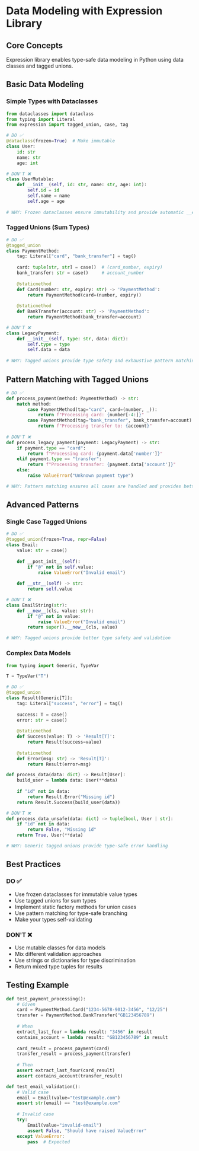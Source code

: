 # Data Modeling with Expression Library

## Core Concepts

Expression library enables type-safe data modeling in Python using data classes and tagged unions.

## Basic Data Modeling

### Simple Types with Dataclasses

```python
from dataclasses import dataclass
from typing import Literal
from expression import tagged_union, case, tag

# DO ✅
@dataclass(frozen=True)  # Make immutable
class User:
    id: str
    name: str
    age: int

# DON'T ❌
class UserMutable:
    def __init__(self, id: str, name: str, age: int):
        self.id = id
        self.name = name
        self.age = age
        
# WHY: Frozen dataclasses ensure immutability and provide automatic __eq__, __hash__, etc.
```

### Tagged Unions (Sum Types)

```python
# DO ✅
@tagged_union
class PaymentMethod:
    tag: Literal["card", "bank_transfer"] = tag()
    
    card: tuple[str, str] = case()  # (card_number, expiry)
    bank_transfer: str = case()     # account_number
    
    @staticmethod
    def Card(number: str, expiry: str) -> 'PaymentMethod':
        return PaymentMethod(card=(number, expiry))
    
    @staticmethod
    def BankTransfer(account: str) -> 'PaymentMethod':
        return PaymentMethod(bank_transfer=account)

# DON'T ❌
class LegacyPayment:
    def __init__(self, type: str, data: dict):
        self.type = type
        self.data = data
        
# WHY: Tagged unions provide type safety and exhaustive pattern matching
```

## Pattern Matching with Tagged Unions

```python
# DO ✅
def process_payment(method: PaymentMethod) -> str:
    match method:
        case PaymentMethod(tag="card", card=(number, _)):
            return f"Processing card: {number[-4:]}"
        case PaymentMethod(tag="bank_transfer", bank_transfer=account):
            return f"Processing transfer to: {account}"
            
# DON'T ❌
def process_legacy_payment(payment: LegacyPayment) -> str:
    if payment.type == "card":
        return f"Processing card: {payment.data['number']}"
    elif payment.type == "transfer":
        return f"Processing transfer: {payment.data['account']}"
    else:
        raise ValueError("Unknown payment type")

# WHY: Pattern matching ensures all cases are handled and provides better type inference
```

## Advanced Patterns

### Single Case Tagged Unions

```python
# DO ✅
@tagged_union(frozen=True, repr=False)
class Email:
    value: str = case()
    
    def __post_init__(self):
        if "@" not in self.value:
            raise ValueError("Invalid email")
            
    def __str__(self) -> str:
        return self.value

# DON'T ❌
class EmailString(str):
    def __new__(cls, value: str):
        if "@" not in value:
            raise ValueError("Invalid email")
        return super().__new__(cls, value)

# WHY: Tagged unions provide better type safety and validation
```

### Complex Data Models

```python
from typing import Generic, TypeVar

T = TypeVar("T")

# DO ✅
@tagged_union
class Result(Generic[T]):
    tag: Literal["success", "error"] = tag()
    
    success: T = case()
    error: str = case()
    
    @staticmethod
    def Success(value: T) -> 'Result[T]':
        return Result(success=value)
        
    @staticmethod
    def Error(msg: str) -> 'Result[T]':
        return Result(error=msg)

def process_data(data: dict) -> Result[User]:
    build_user = lambda data: User(**data)
    
    if "id" not in data:
        return Result.Error("Missing id")
    return Result.Success(build_user(data))

# DON'T ❌
def process_data_unsafe(data: dict) -> tuple[bool, User | str]:
    if "id" not in data:
        return False, "Missing id"
    return True, User(**data)

# WHY: Generic tagged unions provide type-safe error handling
```

## Best Practices

### DO ✅
- Use frozen dataclasses for immutable value types
- Use tagged unions for sum types
- Implement static factory methods for union cases
- Use pattern matching for type-safe branching
- Make your types self-validating

### DON'T ❌
- Use mutable classes for data models
- Mix different validation approaches
- Use strings or dictionaries for type discrimination
- Return mixed type tuples for results

## Testing Example

```python
def test_payment_processing():
    # Given
    card = PaymentMethod.Card("1234-5678-9012-3456", "12/25")
    transfer = PaymentMethod.BankTransfer("GB123456789")
    
    # When
    extract_last_four = lambda result: "3456" in result
    contains_account = lambda result: "GB123456789" in result
    
    card_result = process_payment(card)
    transfer_result = process_payment(transfer)
    
    # Then
    assert extract_last_four(card_result)
    assert contains_account(transfer_result)

def test_email_validation():
    # Valid case
    email = Email(value="test@example.com")
    assert str(email) == "test@example.com"
    
    # Invalid case
    try:
        Email(value="invalid-email")
        assert False, "Should have raised ValueError"
    except ValueError:
        pass  # Expected

